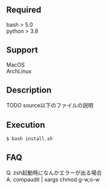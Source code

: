 ## Required
bash > 5.0  
python > 3.8  

## Support
MacOS  
ArchLinux  

## Description
TODO source以下のファイルの説明

## Execution
```
$ bash install.sh
```

## FAQ
Q. zsh起動時になんかエラーが出る場合  
A. compaudit | xargs chmod g-w,o-w  
